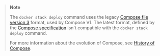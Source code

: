 > **Note**
>
> The `docker stack deploy` command uses the legacy
> [Compose file version 3](/compose/compose-file/compose-file-v3/)
> format, used by Compose V1. The latest format, defined by the
> [Compose specification](/compose/compose-file/)
> isn't compatible with the `docker stack deploy` command.
>
> For more information about the evolution of Compose, see
> [History of Compose](/compose/history/).
